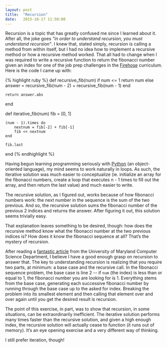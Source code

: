 ```yaml
---
layout: post
title:  "Recursion"
date:   2015-10-17 11:50:00
---
```


Recursion is a topic that has greatly confused me since I learned about it.  After all, the joke goes _"in order to understand recursion, you must understand recursion"_.  I knew that, stated simply, recursion is calling a method from within itself, but I had no idea how to implement a recursive method or how a recursive method worked.  That all had to change when I was required to write a recursive function to return the fibonacci number given an index for one of the job prep challenges in the [Firehose](http://www.thefirehoseproject.com) curriculum.  Here is the code I came up with: 

{% highlight ruby %}
def recursive_fib(num)
    if num <= 1
        return num
    else
        answer = recursive_fib(num - 2) + recursive_fib(num - 1)
    end
    
    return answer.abs
end

def iterative_fib(num)
    fib = [0, 1]
    
    (num - 1).times do 
        nextnum = fib[-2] + fib[-1]
        fib << nextnum
    end
    
    fib.last
end
{% endhighlight %}

Having begun learning programming seriously with [Python](http://learnpythonthehardway.org) (an object-oriented language), my mind seems to work naturally in loops.  As such, the iterative solution was much easier to conceptualize (ie. initialize an array for the fibonacci numbers, create a loop that executes n - 1 times to fill out the array, and then return the last value) and much easier to write.  

The recursive solution, as I figured out, works because of how fibonacci numbers work: the next number in the sequence is the sum of the two previous. And so, the recursive solution sums the fibonacci number of the previous 2 indices and returns the answer. After figuring it out, this solution seems trivially easy.  

That explanation leaves something to be desired, though: how does the recursive method know what the fibonacci number at the two previous indices is?  How does it know the fibonacci sequence at all?  That’s the mystery of recursion. 

After reading a [fantastic article](https://www.cs.umd.edu/class/fall2002/cmsc214/Tutorial/recursion.html) from the University of Maryland Computer Science Department, I believe I have a good enough grasp on recursion to answer that.  The key to understanding recursion is realizing that you require two parts, at minimum: a base case and the recursive call.  In the fibonacci sequence problem, the base case is line 2 -- if ```num``` (the index) is less than or equal to 1, the fibonacci number you are looking for is 1. Everything stems from the base case, generating each successive fibonacci number by running through the base case up to the asked for index. Breaking the problem into its smallest element and then calling that element over and over again until you get the desired result is recursion. 

The point of this exercise, in part, was to show that recursion, in some situations, can be extraordinarily inefficient.  The iterative solution performs many times faster than the recursive solution, and given a high enough index, the recursive solution will actually cease to function (it runs out of memory).  It’s an eye opening exercise and a very different way of thinking.  

I still prefer iteration, though! 